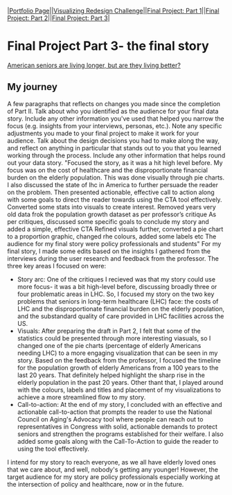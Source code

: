 |[Portfolio Page](https://fmisbah.github.io/Telling-Stories-with-Data/)||[Visualizing Redesign Challenge](https://fmisbah.github.io/Telling-Stories-with-Data/RedesignChallenge)||[Final Project: Part 1](https://fmisbah.github.io/Telling-Stories-with-Data/FinalProject_Part1)||[Final Project: Part 2](https://fmisbah.github.io/Telling-Stories-with-Data/FinalProject_Part2)||[Final Project: Part 3](https://fmisbah.github.io/Telling-Stories-with-Data/FinalProject_Part3)|

# Final Project Part 3- the final story
[American seniors are living longer, but are they living better?](https://carnegiemellon.shorthandstories.com/fmisbah/index.html)

## My journey
A few paragraphs that reflects on changes you made since the completion of Part II.  Talk about who you identified as the audience for your final data story.  Include any other information you've used that helped you narrow the focus (e.g. insights from your interviews, personas, etc.).  Note any specific adjustments you made to your final project to make it work for your audience.  Talk about the design decisions you had to make along the way, and reflect on anything in particular that stands out to you that you learned working through the process.  Include any other information that helps round out your data story. 
"Focused the story, as it was a hit high level before. My focus was on the cost of healthcare and the disproportionate financial burden on the elderly population. This was done visually through pie charts. I also discussed the state of lhc in America to further persuade the reader on the problem. Then presented actionable, effective call to action along with some goals to direct the reader towards using the CTA tool effectively.
Converted some stats into visuals to create interest. Removed years very old data frok the population growth dataset as per professor’s critique
As per critiques, discussed some specific goals to conclude my story and added a simple, effective CTA 
Refined visuals further, converted a pie chart to a proportion graphic, changed rhe colours, added some labels etc
The audience for my final story were policy professionals and students"
For my final story, I made some edits based on the insights I gathered from the interviews during the user research and feedback from the professor. The three key areas I focused on were:
- Story arc: One of the critiques I recieved was that my story could use more focus- it was a bit high-level before, discussing broadly three or four problematic areas in LHC. So, I focused my story on the two key problems that seniors in long-term healthcare (LHC) face: the costs of LHC and the disproportionate financial burden on the elderly population, and the substandard quality of care provided in LHC facilities across the US. 
- Visuals: After preparing the draft in Part 2, I felt that some of the statistics could be presented through more interesting viasuals, so I changed one of the pie charts (percentage of elderly Americans needing LHC) to a more engaging visualization that can be seen in my story.
Based on the feedback from the professor, I focused the timeline for the population growth of elderly Americans from a 100 years to the last 20 years. That definitely helped highlight the sharp rise in the elderly population in the past 20 years.
Other thant that, I played around with the colours, labels and titles and placement of my visualizations to achieve a more streamlined flow to my story.
- Call-to-action: At the end of my story, I concluded with an effective and actionable call-to-action that prompts the reader to use the National Council on Aging's Advocacy tool where people can reach out to representatives in Congress with solid, actionable demands to protect seniors and strengthen the programs established for their welfare. I also added some goals along with the Call-To-Action to guide the reader to using the tool effectively.

I intend for my story to reach everyone, as we all have elderly loved ones that we care about, and well, nobody's getting any younger! However, the target audience for my story are policy professionals especially working at the intersection of policy and healthcare, now or in the future.
 

